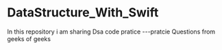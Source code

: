 # DataStructure_With_Swift
In this repository i am sharing Dsa code pratice  ---pratcie Questions from geeks of geeks
